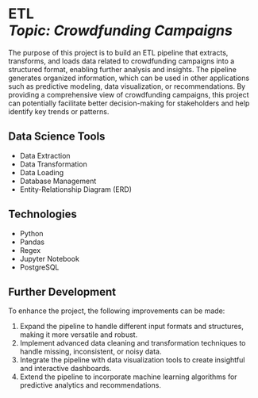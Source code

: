 <h1 align="left">ETL<br><i>Topic: Crowdfunding Campaigns</i> </h1> 

The purpose of this project is to build an ETL pipeline that extracts, transforms, and loads data related to crowdfunding campaigns into a structured format, enabling further analysis and insights. The pipeline generates organized information, which can be used in other applications such as predictive modeling, data visualization, or recommendations. By providing a comprehensive view of crowdfunding campaigns, this project can potentially facilitate better decision-making for stakeholders and help identify key trends or patterns.

## Data Science Tools
* Data Extraction
* Data Transformation
* Data Loading
* Database Management
* Entity-Relationship Diagram (ERD)

## Technologies
* Python
* Pandas
* Regex
* Jupyter Notebook
* PostgreSQL

## Further Development
To enhance the project, the following improvements can be made:
1. Expand the pipeline to handle different input formats and structures, making it more versatile and robust.
2. Implement advanced data cleaning and transformation techniques to handle missing, inconsistent, or noisy data.
3. Integrate the pipeline with data visualization tools to create insightful and interactive dashboards.
4. Extend the pipeline to incorporate machine learning algorithms for predictive analytics and recommendations.
